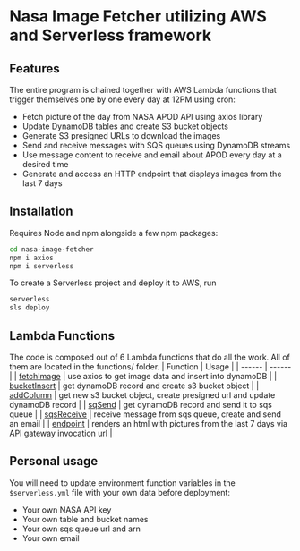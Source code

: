 # Nasa Image Fetcher utilizing AWS and Serverless framework
## Features
The entire program is chained together with AWS Lambda functions that trigger themselves one by one every day at 12PM using cron:
- Fetch picture of the day from NASA APOD API using axios library
- Update DynamoDB tables and create S3 bucket objects
- Generate S3 presigned URLs to download the images
- Send and receive messages with SQS queues using DynamoDB streams
- Use message content to receive and email about APOD every day at a desired time
- Generate and access an HTTP endpoint that displays images from the last 7 days

## Installation
Requires Node and npm alongside a few npm packages:
```sh
cd nasa-image-fetcher
npm i axios
npm i serverless
```
To create a Serverless project and deploy it to AWS, run
```sh
serverless
sls deploy
```
## Lambda Functions
The code is composed out of 6 Lambda functions that do all the work.
All of them are located in the functions/ folder.
| Function | Usage |
| ------ | ------ |
| [fetchImage](https://github.com/yazecchi/nasa-image-fetcher/blob/main/functions/fetchimg.js) | use axios to get image data and insert into dynamoDB |
| [bucketInsert](https://github.com/yazecchi/nasa-image-fetcher/blob/main/functions/bucketinsert.js) | get dynamoDB record and create s3 bucket object |
| [addColumn](https://github.com/yazecchi/nasa-image-fetcher/blob/main/functions/addcolumn.js) | get new s3 bucket object, create presigned url and update dynamoDB record |
| [sqSend](https://github.com/yazecchi/nasa-image-fetcher/blob/main/functions/sqsend.js) | get dynamoDB record and send it to sqs queue |
| [sqsReceive](https://github.com/yazecchi/nasa-image-fetcher/blob/main/functions/sqsreceive.js) | receive message from sqs queue, create and send an email |
| [endpoint](https://github.com/yazecchi/nasa-image-fetcher/blob/main/functions/endpoint.js) | renders an html with pictures from the last 7 days via API gateway invocation url |

## Personal usage
You will need to update environment function variables in the `$serverless.yml` file with your own data before deployment:
- Your own NASA API key
- Your own table and bucket names
- Your own sqs queue url and arn
- Your own email
